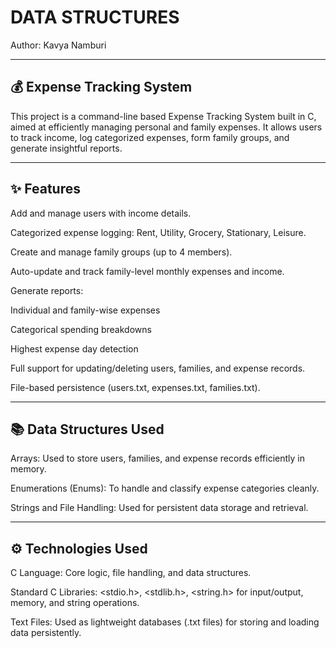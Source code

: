 # DATA STRUCTURES

Author: Kavya Namburi

---

## 💰 Expense Tracking System
This project is a command-line based Expense Tracking System built in C, aimed at efficiently managing personal and family expenses. It allows users to track income, log categorized expenses, form family groups, and generate insightful reports.

---

## ✨ Features
Add and manage users with income details.

Categorized expense logging: Rent, Utility, Grocery, Stationary, Leisure.

Create and manage family groups (up to 4 members).

Auto-update and track family-level monthly expenses and income.

Generate reports:

Individual and family-wise expenses

Categorical spending breakdowns

Highest expense day detection

Full support for updating/deleting users, families, and expense records.

File-based persistence (users.txt, expenses.txt, families.txt).

---

## 📚 Data Structures Used
Arrays: Used to store users, families, and expense records efficiently in memory.

Enumerations (Enums): To handle and classify expense categories cleanly.

Strings and File Handling: Used for persistent data storage and retrieval.

---

## ⚙️ Technologies Used
C Language: Core logic, file handling, and data structures.

Standard C Libraries: <stdio.h>, <stdlib.h>, <string.h> for input/output, memory, and string operations.

Text Files: Used as lightweight databases (.txt files) for storing and loading data persistently.
